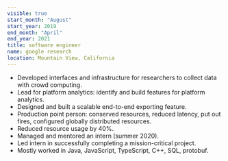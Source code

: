 ```yaml
---
visible: true
start_month: "August"
start_year: 2019
end_month: "April"
end_year: 2021
title: software engineer
name: google research
location: Mountain View, California
---
```

- Developed interfaces and infrastructure for researchers to collect data with crowd computing.
- Lead for platform analytics: identify and build features for platform analytics.
- Designed and built a scalable end-to-end exporting feature.
- Production point person: conserved resources, reduced latency, put out fires, configured globally distributed resources.
- Reduced resource usage by 40%.
- Managed and mentored an intern (summer 2020).
- Led intern in successfully completing a mission-critical project.
- Mostly worked in Java, JavaScript, TypeScript, C++, SQL, protobuf.